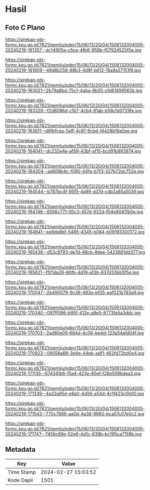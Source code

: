 # Hasil

## Foto C Plano

https://sirekap-obj-formc.kpu.go.id/7621/pemilu/pdpr/15/06/13/20/04/1506132004005-20240219-161357--dc14905a-c5ce-4fb6-958b-f07924525f0a.jpg

https://sirekap-obj-formc.kpu.go.id/7621/pemilu/pdpr/15/06/13/20/04/1506132004005-20240219-161909--49d8b258-88b3-4d8f-b612-16a9a57151f9.jpg

https://sirekap-obj-formc.kpu.go.id/7621/pemilu/pdpr/15/06/13/20/04/1506132004005-20240219-163021--2b79a8bd-75c1-4aba-8b05-cfd61899562b.jpg

https://sirekap-obj-formc.kpu.go.id/7621/pemilu/pdpr/15/06/13/20/04/1506132004005-20240219-163328--f2d8086d-c1b7-4cb4-81ab-b58cfd0729fe.jpg

https://sirekap-obj-formc.kpu.go.id/7621/pemilu/pdpr/15/06/13/20/04/1506132004005-20240219-163611--d8fbfcea-5aff-4c81-9cbd-f4428b16e0ee.jpg

https://sirekap-obj-formc.kpu.go.id/7621/pemilu/pdpr/15/06/13/20/04/1506132004005-20240219-164041--dc232e4e-af59-43bf-af15-bcd91b893874.jpg

https://sirekap-obj-formc.kpu.go.id/7621/pemilu/pdpr/15/06/13/20/04/1506132004005-20240219-164304--ad608b4c-f090-44fa-b7f3-327b72dc752e.jpg

https://sirekap-obj-formc.kpu.go.id/7621/pemilu/pdpr/15/06/13/20/04/1506132004005-20240219-164544--b787bc4f-95f5-4a89-a07d-cdb2a85a5039.jpg

https://sirekap-obj-formc.kpu.go.id/7621/pemilu/pdpr/15/06/13/20/04/1506132004005-20240219-164746--8556c771-00c3-457d-922d-f04e80411b0e.jpg

https://sirekap-obj-formc.kpu.go.id/7621/pemilu/pdpr/15/06/13/20/04/1506132004005-20240219-164941--ee9de8bf-5485-4345-b084-b09193300172.jpg

https://sirekap-obj-formc.kpu.go.id/7621/pemilu/pdpr/15/06/13/20/04/1506132004005-20240219-165436--d52c9793-de7d-48cb-8dee-5423661dd377.jpg

https://sirekap-obj-formc.kpu.go.id/7621/pemilu/pdpr/15/06/13/20/04/1506132004005-20240219-165821--f5f1da26-86fb-4d19-a13b-837d33bb5f5e.jpg

https://sirekap-obj-formc.kpu.go.id/7621/pemilu/pdpr/15/06/13/20/04/1506132004005-20240219-170047--2b490079-9c36-493e-bf05-ea1021b783a9.jpg

https://sirekap-obj-formc.kpu.go.id/7621/pemilu/pdpr/15/06/13/20/04/1506132004005-20240219-170340--097ff096-b95f-412e-a8e5-8773fa5a3ddc.jpg

https://sirekap-obj-formc.kpu.go.id/7621/pemilu/pdpr/15/06/13/20/04/1506132004005-20240219-170703--2ad80e09-684d-4c06-be4d-123a54afd04f.jpg

https://sirekap-obj-formc.kpu.go.id/7621/pemilu/pdpr/15/06/13/20/04/1506132004005-20240219-170923--09058a88-3d4e-44eb-adf1-462fd72bd0e4.jpg

https://sirekap-obj-formc.kpu.go.id/7621/pemilu/pdpr/15/06/13/20/04/1506132004005-20240219-171135--874341b6-f5a4-423e-85ef-f28e509bdea3.jpg

https://sirekap-obj-formc.kpu.go.id/7621/pemilu/pdpr/15/06/13/20/04/1506132004005-20240219-171339--4a32a95d-e8a0-4d06-a54d-4c1f423c0b00.jpg

https://sirekap-obj-formc.kpu.go.id/7621/pemilu/pdpr/15/06/13/20/04/1506132004005-20240219-171543--770c7869-aa0d-4a38-9960-bca07c07e0c2.jpg

https://sirekap-obj-formc.kpu.go.id/7621/pemilu/pdpr/15/06/13/20/04/1506132004005-20240219-171747--7456c69e-52e6-4d1c-838b-bc195ca7159b.jpg


## Metadata

| Key        | Value               |
| ---------- | ------------------- |
| Time Stamp | 2024-02-27 15:03:52 |
| Kode Dapil | 1501                |




